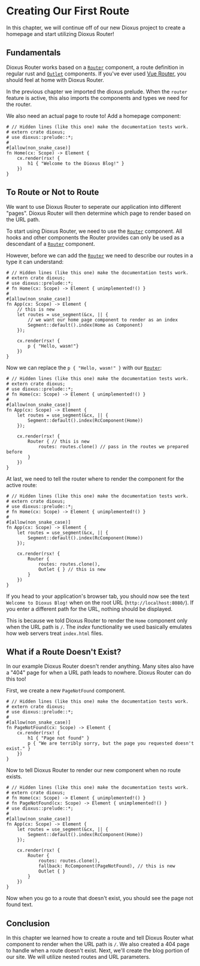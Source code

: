 # Creating Our First Route
In this chapter, we will continue off of our new Dioxus project to create a
homepage and start utilizing Dioxus Router!

## Fundamentals
Dioxus Router works based on a [`Router`] component, a route definition in
regular rust and [`Outlet`] components. If you've ever used [Vue Router],
you should feel at home with Dioxus Router.

In the previous chapter we imported the dioxus prelude. When the `router`
feature is active, this also imports the components and types we need for the
router.

We also need an actual page to route to! Add a homepage component:
```rust,no_run
# // Hidden lines (like this one) make the documentation tests work.
# extern crate dioxus;
# use dioxus::prelude::*;
#
#[allow(non_snake_case)]
fn Home(cx: Scope) -> Element {
    cx.render(rsx! {
        h1 { "Welcome to the Dioxus Blog!" }
    })
}
```

## To Route or Not to Route
We want to use Dioxus Router to seperate our application into different "pages".
Dioxus Router will then determine which page to render based on the URL path.

To start using Dioxus Router, we need to use the [`Router`] component. All hooks
and other components the Router provides can only be used as a descendant of
a [`Router`] component.

However, before we can add the [`Router`] we need to describe our routes in a
type it can understand:
```rust,no_run
# // Hidden lines (like this one) make the documentation tests work.
# extern crate dioxus;
# use dioxus::prelude::*;
# fn Home(cx: Scope) -> Element { unimplemented!() }
#
#[allow(non_snake_case)]
fn App(cx: Scope) -> Element {
    // this is new
    let routes = use_segment(&cx, || {
        // we want our home page component to render as an index
        Segment::default().index(Home as Component)
    });

    cx.render(rsx! {
        p { "Hello, wasm!"}
    })
}
```

Now we can replace the `p { "Hello, wasm!" }` with our [`Router`]:
```rust,no_run
# // Hidden lines (like this one) make the documentation tests work.
# extern crate dioxus;
# use dioxus::prelude::*;
# fn Home(cx: Scope) -> Element { unimplemented!() }
#
#[allow(non_snake_case)]
fn App(cx: Scope) -> Element {
    let routes = use_segment(&cx, || {
        Segment::default().index(RcComponent(Home))
    });

    cx.render(rsx! {
        Router { // this is new
            routes: routes.clone() // pass in the routes we prepared before
        }
    })
}
```

At last, we need to tell the router where to render the component for the active
route:
```rust,no_run
# // Hidden lines (like this one) make the documentation tests work.
# extern crate dioxus;
# use dioxus::prelude::*;
# fn Home(cx: Scope) -> Element { unimplemented!() }
#
#[allow(non_snake_case)]
fn App(cx: Scope) -> Element {
    let routes = use_segment(&cx, || {
        Segment::default().index(RcComponent(Home))
    });

    cx.render(rsx! {
        Router {
            routes: routes.clone(),
            Outlet { } // this is new
        }
    })
}
```

If you head to your application's browser tab, you should now see the text
`Welcome to Dioxus Blog!` when on the root URL (`http://localhost:8080/`). If
you enter a different path for the URL, nothing should be displayed.

This is because we told Dioxus Router to render the `Home` component only when
the URL path is `/`. The _index_ functionality we used basically emulates how
web servers treat `index.html` files.

## What if a Route Doesn't Exist?
In our example Dioxus Router doesn't render anything. Many sites also have a
"404" page for when a URL path leads to nowhere. Dioxus Router can do this too!

First, we create a new `PageNotFound` component.
```rust,no_run
# // Hidden lines (like this one) make the documentation tests work.
# extern crate dioxus;
# use dioxus::prelude::*;
#
#[allow(non_snake_case)]
fn PageNotFound(cx: Scope) -> Element {
    cx.render(rsx! {
        h1 { "Page not found" }
        p { "We are terribly sorry, but the page you requested doesn't exist." }
    })
}
```

Now to tell Dioxus Router to render our new component when no route exists.
```rust,no_run
# // Hidden lines (like this one) make the documentation tests work.
# extern crate dioxus;
# fn Home(cx: Scope) -> Element { unimplemented!() }
# fn PageNotFound(cx: Scope) -> Element { unimplemented!() }
# use dioxus::prelude::*;
#
#[allow(non_snake_case)]
fn App(cx: Scope) -> Element {
    let routes = use_segment(&cx, || {
        Segment::default().index(RcComponent(Home))
    });

    cx.render(rsx! {
        Router {
            routes: routes.clone(),
            fallback: RcComponent(PageNotFound), // this is new
            Outlet { }
        }
    })
}
```

Now when you go to a route that doesn't exist, you should see the page not found
text.

## Conclusion
In this chapter we learned how to create a route and tell Dioxus Router what
component to render when the URL path is `/`. We also created a 404 page to
handle when a route doesn't exist. Next, we'll create the blog portion of our
site. We will utilize nested routes and URL parameters.

[`Outlet`]: https://docs.rs/dioxus-router/latest/dioxus_router/components/fn.Outlet.html
[`Router`]: https://docs.rs/dioxus-router/latest/dioxus_router/components/fn.Router.html
[Vue Router]: https://router.vuejs.org/
